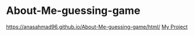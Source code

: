 # About-Me-guessing-game
https://anasahmad96.github.io/About-Me-guessing-game/html/ 
[My Project](https://anasahmad96.github.io/About-Me-guessing-game/html/ )
